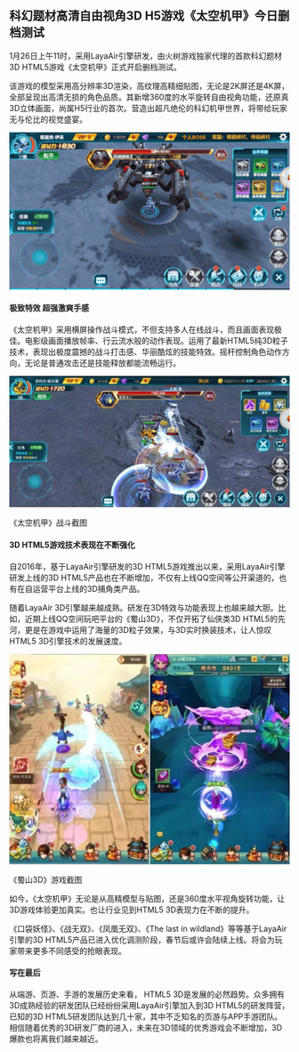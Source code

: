 ## 科幻题材高清自由视角3D H5游戏《太空机甲》今日删档测试

1月26日上午11时，采用LayaAir引擎研发，由火树游戏独家代理的首款科幻题材3D HTML5游戏《太空机甲》正式开启删档测试。

该游戏的模型采用高分辨率3D渲染，高纹理高精细贴图，无论是2K屏还是4K屏，全部呈现出高清无损的角色品质。其新增360度的水平旋转自由视角功能，还原真3D立体画面，尚属H5行业的首次。营造出超凡绝伦的科幻机甲世界，将带给玩家无与伦比的视觉盛宴。

![img](1.gif)



#### 极致特效 超强激爽手感

《太空机甲》采用横屏操作战斗模式，不但支持多人在线战斗，而且画面表现极佳。电影级画面播放帧率、行云流水般的动作表现。运用了最新HTML5纯3D粒子技术，表现出极度震撼的战斗打击感、华丽酷炫的技能特效。摇杆控制角色动作方向，无论是普通攻击还是技能释放都能流畅运行。

![img](2.jpg)

《太空机甲》战斗截图

#### 3D HTML5游戏技术表现在不断强化

 自2016年，基于LayaAir引擎研发的3D HTML5游戏推出以来，采用LayaAir引擎研发上线的3D HTML5产品也在不断增加，不仅有上线QQ空间等公开渠道的，也有在自运营平台上线的3D捕角类产品。

随着LayaAir 3D引擎越来越成熟。研发在3D特效与功能表现上也越来越大胆。比如，近期上线QQ空间玩吧平台的《蜀山3D》，不仅开拓了仙侠类3D HTML5的先河，更是在游戏中运用了海量的3D粒子效果，与3D实时换装技术，让人惊叹HTML5 3D引擎技术的发展速度。

![img](3.jpg)

《蜀山3D》游戏截图

如今，《太空机甲》无论是从高精模型与贴图，还是360度水平视角旋转功能，让3D游戏体验更加真实。也让行业见到HTML5 3D表现力在不断的提升。

《口袋妖怪》、《战无双》、《凤凰无双》、《The last in wildland》等等基于LayaAir引擎的3D HTML5产品已进入优化调测阶段，春节后或许会陆续上线。将会为玩家带来更多不同感受的抢眼表现。

#### 写在最后

从端游、页游、手游的发展历史来看， HTML5 3D是发展的必然趋势。众多拥有3D成熟经验的研发团队已经纷纷采用LayaAir引擎加入到3D HTML5的研发阵营，已知的3D HTML5研发团队达到几十家，其中不乏知名的页游与APP手游团队。相信随着优秀的3D研发厂商的进入，未来在3D领域的优秀游戏会不断增加，3D爆款也将离我们越来越近。